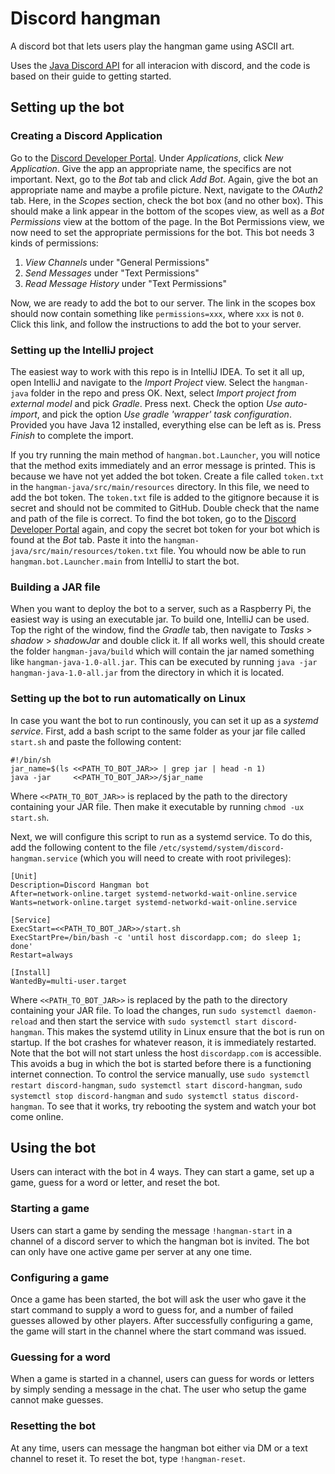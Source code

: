 # Discord hangman 
A discord bot that lets users play the hangman game using ASCII art.

Uses the [Java Discord API](https://github.com/DV8FromTheWorld/JDA) for all interacion with discord, and the code is based on their guide to getting started. 

## Setting up the bot
### Creating a Discord Application 
Go to the [Discord Developer Portal](https://discordapp.com/developers/applications). Under *Applications*, click *New Application*. Give the app an appropriate name, the specifics are not important. Next, go to the *Bot* tab and click *Add Bot*. Again, give the bot an appropriate name and maybe a profile picture. Next, navigate to the *OAuth2* tab. Here, in the *Scopes* section, check the bot box (and no other box). This should make a link appear in the bottom of the scopes view, as well as a *Bot Permissions* view at the bottom of the page. In the Bot Permissions view, we now need to set the appropriate permissions for the bot. This bot needs 3 kinds of permissions:

1. *View Channels* under "General Permissions"
2. *Send Messages* under "Text Permissions"
3. *Read Message History* under "Text Permissions"

Now, we are ready to add the bot to our server. The link in the scopes box should now contain something like `permissions=xxx`, where `xxx` is not `0`. Click this link, and follow the instructions to add the bot to your server.

### Setting up the IntelliJ project 
The easiest way to work with this repo is in IntelliJ IDEA. To set it all up, open IntelliJ and navigate to the *Import Project* view. Select the `hangman-java` folder in the repo and press OK. Next, select *Import project from external model* and pick *Gradle*. Press next. Check the option *Use auto-import*, and pick the option *Use gradle 'wrapper' task configuration*. Provided you have Java 12 installed, everything else can be left as is. Press *Finish* to complete the import.

If you try running the main method of `hangman.bot.Launcher`, you will notice that the method exits immediately and an error message is printed. This is because we have not yet added the bot token. Create a file called `token.txt` in the `hangman-java/src/main/resources` directory. In this file, we need to add the bot token. The `token.txt` file is added to the gitignore because it is secret and should not be commited to GitHub. Double check that the name and path of the file is correct. To find the bot token, go to the [Discord Developer Portal](https://discordapp.com/developers/applications) again, and copy the secret bot token for your bot which is found at the *Bot* tab. Paste it into the `hangman-java/src/main/resources/token.txt` file. You whould now be able to run `hangman.bot.Launcher.main` from IntelliJ to start the bot.

### Building a JAR file
When you want to deploy the bot to a server, such as a Raspberry Pi, the easiest way is using an executable jar. To build one, IntelliJ can be used. Top the right of the window, find the *Gradle* tab, then navigate to *Tasks* > *shadow* > *shadowJar* and double click it. If all works well, this should create the folder `hangman-java/build` which will contain the jar named something like `hangman-java-1.0-all.jar`. This can be executed by running `java -jar hangman-java-1.0-all.jar` from the directory in which it is located. 

### Setting up the bot to run automatically on Linux
In case you want the bot to run continously, you can set it up as a *systemd service*. First, add a bash script to the same folder as your jar file called `start.sh` and paste the following content:

```
#!/bin/sh
jar_name=$(ls <<PATH_TO_BOT_JAR>> | grep jar | head -n 1)
java -jar     <<PATH_TO_BOT_JAR>>/$jar_name
```

Where `<<PATH_TO_BOT_JAR>>` is replaced by the path to the directory containing your JAR file. Then make it executable by running `chmod -ux start.sh`.

Next, we will configure this script to run as a systemd service. To do this, add the following content to the file `/etc/systemd/system/discord-hangman.service` (which you will need to create with root privileges):

```
[Unit]
Description=Discord Hangman bot
After=network-online.target systemd-networkd-wait-online.service
Wants=network-online.target systemd-networkd-wait-online.service

[Service]
ExecStart=<<PATH_TO_BOT_JAR>>/start.sh
ExecStartPre=/bin/bash -c 'until host discordapp.com; do sleep 1; done'
Restart=always

[Install]
WantedBy=multi-user.target
```

Where `<<PATH_TO_BOT_JAR>>` is replaced by the path to the directory containing your JAR file. To load the changes, run `sudo systemctl daemon-reload` and then start the service with `sudo systemctl start discord-hangman`. This makes the systemd utility in Linux ensure that the bot is run on startup. If the bot crashes for whatever reason, it is immediately restarted.  Note that the bot will not start unless the host `discordapp.com` is accessible. This avoids a bug in which the bot is started before there is a functioning internet connection. To control the service manually, use `sudo systemctl restart discord-hangman`, `sudo systemctl start discord-hangman`, `sudo systemctl stop discord-hangman` and `sudo systemctl status discord-hangman`. To see that it works, try rebooting the system and watch your bot come online.

## Using the bot
Users can interact with the bot in 4 ways. They can start a game, set up a game, guess for a word or letter, and reset the bot.

### Starting a game
Users can start a game by sending the message `!hangman-start` in a channel of a discord server to which the hangman bot is invited. The bot can only have one active game per server at any one time.

### Configuring a game
Once a game has been started, the bot will ask the user who gave it the start command to supply a word to guess for, and a number of failed guesses allowed by other players. After successfully configuring a game, the game will start in the channel where the start command was issued.

### Guessing for a word
When a game is started in a channel, users can guess for words or letters by simply sending a message in the chat. The user who setup the game cannot make guesses.

### Resetting the bot
At any time, users can message the hangman bot either via DM or a text channel to reset it. To reset the bot, type `!hangman-reset`.
